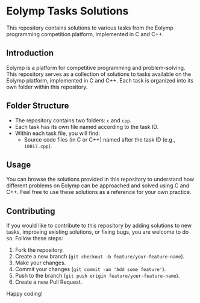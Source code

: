 # Eolymp Tasks Solutions

This repository contains solutions to various tasks from the Eolymp programming competition platform, implemented in C and C++.

## Introduction

Eolymp is a platform for competitive programming and problem-solving. This repository serves as a collection of solutions to tasks available on the Eolymp platform, implemented in C and C++. Each task is organized into its own folder within this repository.

## Folder Structure

- The repository contains two folders: `c` and `cpp`.
- Each task has its own file named according to the task ID.
- Within each task file, you will find:
  - Source code files (in C or C++) named after the task ID (e.g., `10017.cpp`).

## Usage

You can browse the solutions provided in this repository to understand how different problems on Eolymp can be approached and solved using C and C++. Feel free to use these solutions as a reference for your own practice.

## Contributing

If you would like to contribute to this repository by adding solutions to new tasks, improving existing solutions, or fixing bugs, you are welcome to do so. Follow these steps:

1. Fork the repository.
2. Create a new branch (`git checkout -b feature/your-feature-name`).
3. Make your changes.
4. Commit your changes (`git commit -am 'Add some feature'`).
5. Push to the branch (`git push origin feature/your-feature-name`).
6. Create a new Pull Request.

Happy coding!
